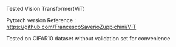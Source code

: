Tested Vision Transformer(ViT)

Pytorch version Reference : https://github.com/FrancescoSaverioZuppichini/ViT

Tested on CIFAR10 dataset without validation set for convenience
